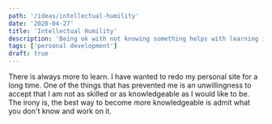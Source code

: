 ```yaml
---
path: '/ideas/intellectual-humility'
date: '2020-04-27'
title: 'Intellectual Humility'
description: 'Being ok with not knowing something helps with learning it.'
tags: ['personal development']
draft: true
---
```


There is always more to learn. I have wanted to redo my personal site for a long time. One of the things that has prevented me is an unwillingness to accept that I am not as skilled or as knowledgeable as I would like to be. The irony is, the best way to become more knowledgeable is admit what you don't know and work on it.
